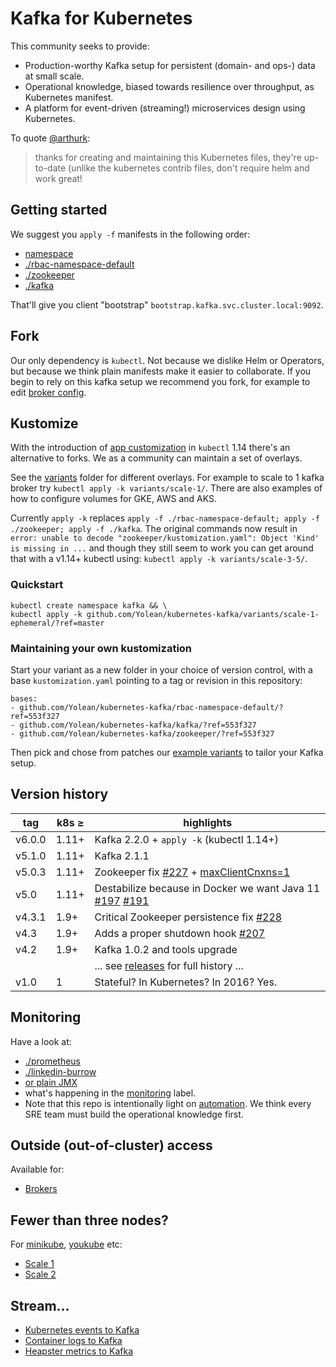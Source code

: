# Kafka for Kubernetes

This community seeks to provide:
 * Production-worthy Kafka setup for persistent (domain- and ops-) data at small scale.
 * Operational knowledge, biased towards resilience over throughput, as Kubernetes manifest.
 * A platform for event-driven (streaming!) microservices design using Kubernetes.

To quote [@arthurk](https://github.com/Yolean/kubernetes-kafka/issues/82#issuecomment-337532548):

> thanks for creating and maintaining this Kubernetes files, they're up-to-date (unlike the kubernetes contrib files, don't require helm and work great!

## Getting started

We suggest you `apply -f` manifests in the following order:
 * [namespace](./00-namespace.yml)
 * [./rbac-namespace-default](./rbac-namespace-default/)
 * [./zookeeper](./zookeeper/)
 * [./kafka](./kafka/)

That'll give you client "bootstrap" `bootstrap.kafka.svc.cluster.local:9092`.

## Fork

Our only dependency is `kubectl`. Not because we dislike Helm or Operators, but because we think plain manifests make it easier to collaborate.
If you begin to rely on this kafka setup we recommend you fork, for example to edit [broker config](https://github.com/Yolean/kubernetes-kafka/blob/master/kafka/10broker-config.yml#L47).

## Kustomize

With the introduction of [app customization](https://kubectl.docs.kubernetes.io/pages/app_customization/introduction.html) in `kubectl` 1.14 there's an alternative to forks. We as a community can maintain a set of overlays.

See the [variants](./variants) folder for different overlays. For example to scale to 1 kafka broker try `kubectl apply -k variants/scale-1/`.
There are also examples of how to configure volumes for GKE, AWS and AKS.

Currently `apply -k` replaces `apply -f ./rbac-namespace-default; apply -f ./zookeeper; apply -f ./kafka`.
The original commands now result in `error: unable to decode "zookeeper/kustomization.yaml": Object 'Kind' is missing in ...`
and though they still seem to work you can get around that with a v1.14+ kubectl using: `kubectl apply -k variants/scale-3-5/`.

### Quickstart

```
kubectl create namespace kafka && \
kubectl apply -k github.com/Yolean/kubernetes-kafka/variants/scale-1-ephemeral/?ref=master
```

### Maintaining your own kustomization

Start your variant as a new folder in your choice of version control, with a base `kustomization.yaml` pointing to a tag or revision in this repository:

```
bases:
- github.com/Yolean/kubernetes-kafka/rbac-namespace-default/?ref=553f327
- github.com/Yolean/kubernetes-kafka/kafka/?ref=553f327
- github.com/Yolean/kubernetes-kafka/zookeeper/?ref=553f327
```

Then pick and chose from patches our [example variants](https://github.com/Yolean/kubernetes-kafka/tree/master/variants) to tailor your Kafka setup.

## Version history

| tag    | k8s ≥ | highlights  |
| ------ | ----- | ----------- |
| v6.0.0 | 1.11+ | Kafka 2.2.0 + `apply -k` (kubectl 1.14+) |
| v5.1.0 | 1.11+ | Kafka 2.1.1 |
| v5.0.3 | 1.11+ | Zookeeper fix [#227](https://github.com/Yolean/kubernetes-kafka/pull/227) + [maxClientCnxns=1](https://github.com/Yolean/kubernetes-kafka/pull/230#issuecomment-445953857) |
| v5.0  | 1.11+  | Destabilize because in Docker we want Java 11 [#197](https://github.com/Yolean/kubernetes-kafka/pull/197) [#191](https://github.com/Yolean/kubernetes-kafka/pull/191) |
| v4.3.1 | 1.9+  | Critical Zookeeper persistence fix [#228](https://github.com/Yolean/kubernetes-kafka/pull/228) |
| v4.3  | 1.9+   | Adds a proper shutdown hook [#207](https://github.com/Yolean/kubernetes-kafka/pull/207) |
| v4.2  | 1.9+   | Kafka 1.0.2 and tools upgrade |
|       |        | ... see [releases](https://github.com/Yolean/kubernetes-kafka/releases) for full history ... |
| v1.0  | 1      | Stateful? In Kubernetes? In 2016? Yes. |

## Monitoring

Have a look at:
 * [./prometheus](./prometheus/)
 * [./linkedin-burrow](./linkedin-burrow/)
 * [or plain JMX](https://github.com/Yolean/kubernetes-kafka/pull/96)
 * what's happening in the [monitoring](https://github.com/Yolean/kubernetes-kafka/labels/monitoring) label.
 * Note that this repo is intentionally light on [automation](https://github.com/Yolean/kubernetes-kafka/labels/automation). We think every SRE team must build the operational knowledge first.

## Outside (out-of-cluster) access

Available for:

 * [Brokers](./outside-services/)

## Fewer than three nodes?

For [minikube](https://github.com/kubernetes/minikube/), [youkube](https://github.com/Yolean/youkube) etc:

 * [Scale 1](https://github.com/Yolean/kubernetes-kafka/pull/44)
 * [Scale 2](https://github.com/Yolean/kubernetes-kafka/pull/118)

## Stream...

 * [Kubernetes events to Kafka](./events-kube/)
 * [Container logs to Kafka](https://github.com/Yolean/kubernetes-kafka/pull/131)
 * [Heapster metrics to Kafka](https://github.com/Yolean/kubernetes-kafka/pull/120)
